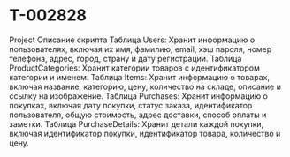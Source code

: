 # T-002828
Project
Описание скрипта
Таблица Users: Хранит информацию о пользователях, включая их имя, фамилию, email, хэш пароля, номер телефона, адрес, город, страну и дату регистрации.
Таблица ProductCategories: Хранит категории товаров с идентификатором категории и именем.
Таблица Items: Хранит информацию о товарах, включая название, категорию, цену, количество на складе, описание и ссылку на изображение.
Таблица Purchases: Хранит информацию о покупках, включая дату покупки, статус заказа, идентификатор пользователя, общую стоимость, адрес доставки, способ оплаты и заметки.
Таблица PurchaseDetails: Хранит детали каждой покупки, включая идентификатор покупки, идентификатор товара, количество и цену.
